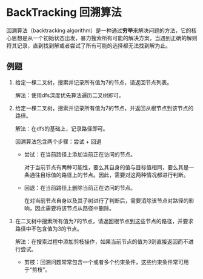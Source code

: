 # BackTracking 回溯算法
回溯算法（backtracking algorithm）是一种通过**穷举**来解决问题的方法，它的核心思想是从一个初始状态出发，暴力搜索所有可能的解决方案，当遇到正确的解则将其记录，直到找到解或者尝试了所有可能的选择都无法找到解为止。

## 例题
1. 给定一棵二叉树，搜索并记录所有值为7的节点，请返回节点列表。

    解法：使用dfs深度优先算法遍历二叉树即可。

2. 给定一棵二叉树，搜索并记录所有值为7的节点，并返回从根节点到该节点的路径。

    解法：在dfs的基础上，记录路径即可。

    回溯算法包含两个步骤：尝试 + 回退

    - 尝试：在当前路径上添加当前正在访问的节点。

        对于当前节点有两种可能性，要么其自身的值与目标值相同，要么其是一条通往目标值的路径上的节点。因此，需要对这两种情况都进行判断。

    - 回退：在当前路径上删除当前正在访问的节点。

        在对当前节点自身以及其子树进行了判断后，需要消除该节点对路径的影响，因此需要将该节点从路径中删除。

3. 在二叉树中搜索所有值为7的节点，请返回根节点到这些节点的路径，并要求路径中不包含值为3的节点。

    解法：在搜索过程中添加剪枝操作，如果当前节点的值为3则直接返回而不进行尝试。

    - 剪枝：回溯问题常常包含一个或者多个约束条件，这些约束条件常可用于“剪枝”。
